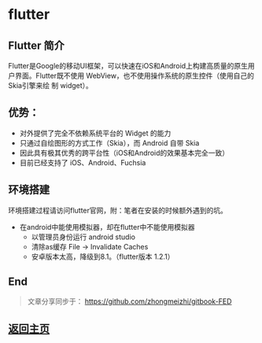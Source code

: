 # flutter

## Flutter 简介
Flutter是Google的移动UI框架，可以快速在iOS和Android上构建高质量的原生用户界面。Flutter既不使用 WebView，也不使用操作系统的原生控件（使用自己的Skia引擎来绘 制 widget）。
 
## 优势：
* 对外提供了完全不依赖系统平台的 Widget 的能力
* 只通过自绘图形的方式工作（Skia），而 Android 自带 Skia
* 因此具有极其优秀的跨平台性（iOS和Android的效果基本完全一致）
* 目前已经支持了 iOS、Android、Fuchsia

## 环境搭建
环境搭建过程请访问flutter官网，附：笔者在安装的时候额外遇到的坑。
* 在android中能使用模拟器，却在flutter中不能使用模拟器
  * 以管理员身份运行 android studio
  * 清除as缓存 File -> Invalidate Caches
  * 安卓版本太高，降级到8.1。（flutter版本 1.2.1）

## End
> 文章分享同步于： https://github.com/zhongmeizhi/gitbook-FED
  ## [返回主页](/README.md)